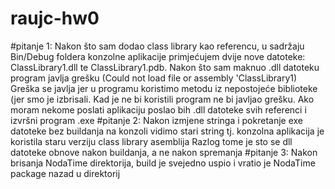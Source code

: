 # raujc-hw0
#pitanje 1:
  Nakon što sam dodao class library kao referencu, u sadržaju Bin/Debug foldera konzolne aplikacije primjećujem dvije nove datoteke:
  ClassLibrary1.dll te ClassLibrary1.pdb.
  Nakon što sam maknuo .dll datoteku program javlja grešku (Could not load file or assembly 'ClassLibrary1)
  Greška se javlja jer u programu koristimo metodu iz nepostojeće biblioteke (jer smo je izbrisali.
  Kad je ne bi koristili program ne bi javljao grešku.
  Ako moram nekome poslati aplikaciju poslao bih .dll datoteke svih referenci i izvršni program .exe
#pitanje 2:
  Nakon izmjene stringa i pokretanje exe datoteke bez buildanja na konzoli vidimo stari string
  tj. konzolna aplikacija je koristila staru verziju class library asemblija
  Razlog tome je sto se dll datoteke obnove nakon buildanja, a ne nakon spremanja
#pitanje 3:
  Nakon brisanja NodaTime direktorija, build je svejedno uspio i vratio je NodaTime package nazad u direktorij
  
